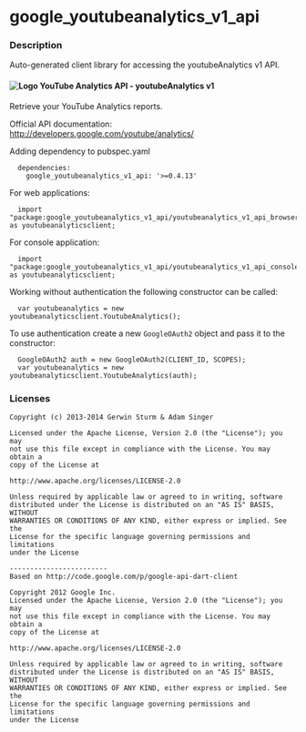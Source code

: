 # google_youtubeanalytics_v1_api

### Description

Auto-generated client library for accessing the youtubeAnalytics v1 API.

#### ![Logo](http://www.google.com/images/icons/product/youtube-16.png) YouTube Analytics API - youtubeAnalytics v1

Retrieve your YouTube Analytics reports.

Official API documentation: http://developers.google.com/youtube/analytics/

Adding dependency to pubspec.yaml

```
  dependencies:
    google_youtubeanalytics_v1_api: '>=0.4.13'
```

For web applications:

```
  import "package:google_youtubeanalytics_v1_api/youtubeanalytics_v1_api_browser.dart" as youtubeanalyticsclient;
```

For console application:

```
  import "package:google_youtubeanalytics_v1_api/youtubeanalytics_v1_api_console.dart" as youtubeanalyticsclient;
```

Working without authentication the following constructor can be called:

```
  var youtubeanalytics = new youtubeanalyticsclient.YoutubeAnalytics();
```

To use authentication create a new `GoogleOAuth2` object and pass it to the constructor:


```
  GoogleOAuth2 auth = new GoogleOAuth2(CLIENT_ID, SCOPES);
  var youtubeanalytics = new youtubeanalyticsclient.YoutubeAnalytics(auth);
```

### Licenses

```
Copyright (c) 2013-2014 Gerwin Sturm & Adam Singer

Licensed under the Apache License, Version 2.0 (the "License"); you may 
not use this file except in compliance with the License. You may obtain a 
copy of the License at

http://www.apache.org/licenses/LICENSE-2.0

Unless required by applicable law or agreed to in writing, software
distributed under the License is distributed on an "AS IS" BASIS, WITHOUT
WARRANTIES OR CONDITIONS OF ANY KIND, either express or implied. See the
License for the specific language governing permissions and limitations 
under the License

------------------------
Based on http://code.google.com/p/google-api-dart-client

Copyright 2012 Google Inc.
Licensed under the Apache License, Version 2.0 (the "License"); you may 
not use this file except in compliance with the License. You may obtain a
copy of the License at

http://www.apache.org/licenses/LICENSE-2.0

Unless required by applicable law or agreed to in writing, software
distributed under the License is distributed on an "AS IS" BASIS, WITHOUT
WARRANTIES OR CONDITIONS OF ANY KIND, either express or implied. See the
License for the specific language governing permissions and limitations 
under the License

```
